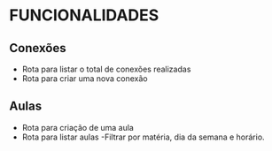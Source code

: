 # FUNCIONALIDADES

## Conexões 
- Rota para listar o total de conexões realizadas
- Rota para criar uma nova conexão

## Aulas
- Rota para criação de uma aula
- Rota para listar aulas
    -Filtrar por matéria, dia da semana e horário.